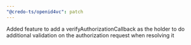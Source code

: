 ```yaml
---
"@credo-ts/openid4vc": patch
---
```


Added feature to add a verifyAuthorizationCallback as the holder to do additional validation on the authorization request when resolving it
